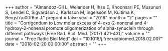 +++
author = "Almandoz-Gil L, Welander H, Ihse E, Khoonsari PE, Musunuri S, Lendel C, Sigvardson J, Karlsson M, Ingelsson M, Kultima K, Bergstr\u00f6m J."
preprint = false
year = "2018"
month = "2"
pages = ""
title = "Corrigendum to Low molar excess of 4-oxo-2-nonenal and 4-hydroxy-2-nonenal promote oligomerization of alpha-synuclein through different pathways [Free Rad. Biol. Med. (2017) 421-431]"
volume = ""
journal = "Free Radic Biol Med"
doi = "10.1016/j.freeradbiomed.2018.02.007"
date = "2018-02-20 00:00:00"
abstract = ""
+++

